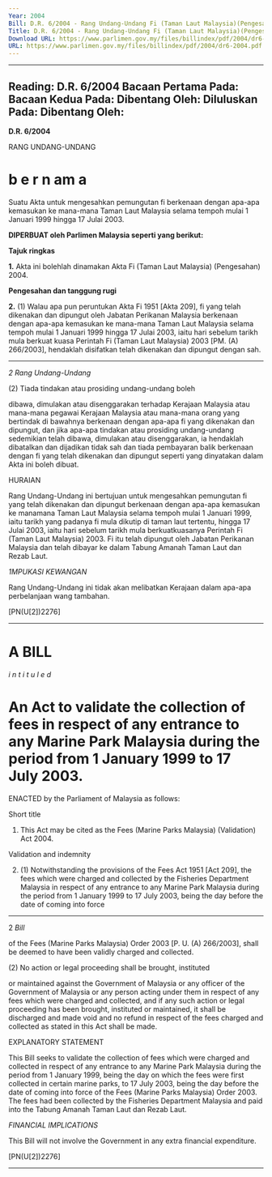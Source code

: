 ```yaml
---
Year: 2004
Bill: D.R. 6/2004 - Rang Undang-Undang Fi (Taman Laut Malaysia)(Pengesahan) 2004 (Lulus)
Title: D.R. 6/2004 - Rang Undang-Undang Fi (Taman Laut Malaysia)(Pengesahan) 2004 (Lulus)
Download URL: https://www.parlimen.gov.my/files/billindex/pdf/2004/dr6-2004.pdf
URL: https://www.parlimen.gov.my/files/billindex/pdf/2004/dr6-2004.pdf
---
```

---
Reading:
D.R. 6/2004
Bacaan Pertama Pada:
Bacaan Kedua Pada:
Dibentang Oleh:
Diluluskan Pada:
Dibentang Oleh:
---

**D.R. 6/2004**

RANG UNDANG-UNDANG

# b e r n am a

Suatu Akta untuk mengesahkan pemungutan fi berkenaan dengan
apa-apa kemasukan ke mana-mana Taman Laut Malaysia selama
tempoh mulai 1 Januari 1999 hingga 17 Julai 2003.

**DIPERBUAT oleh Parlimen Malaysia seperti yang berikut:**

**Tajuk ringkas**

**1.** Akta ini bolehlah dinamakan Akta Fi (Taman Laut Malaysia)
(Pengesahan) 2004.

**Pengesahan dan tanggung rugi**

**2.** (1) Walau apa pun peruntukan Akta Fi 1951 [Akta 209],
fi yang telah dikenakan dan dipungut oleh Jabatan Perikanan
Malaysia berkenaan dengan apa-apa kemasukan ke mana-mana
Taman Laut Malaysia selama tempoh mulai 1 Januari 1999 hingga
17 Julai 2003, iaitu hari sebelum tarikh mula berkuat kuasa Perintah
Fi (Taman Laut Malaysia) 2003 [PM. (A) 266/2003], hendaklah
disifatkan telah dikenakan dan dipungut dengan sah.


-----

_2_ _Rang Undang-Undang_

(2) Tiada tindakan atau prosiding undang-undang boleh

dibawa, dimulakan atau disenggarakan terhadap Kerajaan Malaysia
atau mana-mana pegawai Kerajaan Malaysia atau mana-mana orang
yang bertindak di bawahnya berkenaan dengan apa-apa fi yang
dikenakan dan dipungut, dan jika apa-apa tindakan atau prosiding
undang-undang sedemikian telah dibawa, dimulakan atau
disenggarakan, ia hendaklah dibatalkan dan dijadikan tidak sah
dan tiada pembayaran balik berkenaan dengan fi yang telah dikenakan
dan dipungut seperti yang dinyatakan dalam Akta ini boleh dibuat.

HURAIAN

Rang Undang-Undang ini bertujuan untuk mengesahkan pemungutan fi yang
telah dikenakan dan dipungut berkenaan dengan apa-apa kemasukan ke manamana Taman Laut Malaysia selama tempoh mulai 1 Januari 1999, iaitu tarikh
yang padanya fi mula dikutip di taman laut tertentu, hingga 17 Julai 2003, iaitu
hari sebelum tarikh mula berkuatkuasanya Perintah Fi (Taman Laut Malaysia)
2003. Fi itu telah dipungut oleh Jabatan Perikanan Malaysia dan telah dibayar
ke dalam Tabung Amanah Taman Laut dan Rezab Laut.

_1MPUKASI KEWANGAN_

Rang Undang-Undang ini tidak akan melibatkan Kerajaan dalam apa-apa
perbelanjaan wang tambahan.

[PN(U[2])2276]


-----

# A BILL

_i n t i t u l e d_

# An Act to validate the collection of fees in respect of any entrance to any Marine Park Malaysia during the period from 1 January 1999 to 17 July 2003.

 ENACTED by the Parliament of Malaysia as follows:

 Short title

 1. This Act may be cited as the Fees (Marine Parks Malaysia) (Validation) Act 2004.

 Validation and indemnity

 2. (1) Notwithstanding the provisions of the Fees Act 1951
 [Act 209], the fees which were charged and collected by the Fisheries Department Malaysia in respect of any entrance to any Marine Park Malaysia during the period from 1 January 1999 to 17 July 2003, being the day before the date of coming into force


-----

2 _Bill_

of the Fees (Marine Parks Malaysia) Order 2003 [P. U. (A) 266/2003],
shall be deemed to have been validly charged and collected.

(2) No action or legal proceeding shall be brought, instituted

or maintained against the Government of Malaysia or any officer
of the Government of Malaysia or any person acting under them
in respect of any fees which were charged and collected, and if
any such action or legal proceeding has been brought, instituted
or maintained, it shall be discharged and made void and no refund
in respect of the fees charged and collected as stated in this Act
shall be made.

EXPLANATORY STATEMENT

This Bill seeks to validate the collection of fees which were charged and
collected in respect of any entrance to any Marine Park Malaysia during the
period from 1 January 1999, being the day on which the fees were first collected
in certain marine parks, to 17 July 2003, being the day before the date of coming
into force of the Fees (Marine Parks Malaysia) Order 2003. The fees had been
collected by the Fisheries Department Malaysia and paid into the Tabung Amanah
Taman Laut dan Rezab Laut.

_FINANCIAL IMPLICATIONS_

This Bill will not involve the Government in any extra financial expenditure.

[PN(U[2])2276]


-----

